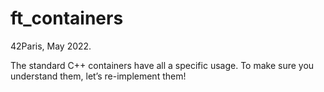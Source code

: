 # ft_containers

42Paris, May 2022.

The standard C++ containers have all a specific usage.
To make sure you understand them, let’s re-implement them!
